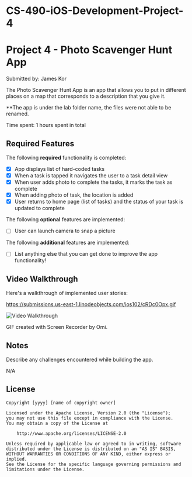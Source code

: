 # CS-490-iOS-Development-Project-4
# Project 4 - Photo Scavenger Hunt App

Submitted by: James Kor

The Photo Scavenger Hunt App is an app that allows you to put in different places on a map that corresponds to a description that you give it.

**The app is under the lab folder name, the files were not able to be renamed.

Time spent: 1 hours spent in total

## Required Features

The following **required** functionality is completed:

- [X] App displays list of hard-coded tasks
- [X] When a task is tapped it navigates the user to a task detail view
- [X] When user adds photo to complete the tasks, it marks the task as complete
- [X] When adding photo of task, the location is added
- [X] User returns to home page (list of tasks) and the status of your task is updated to complete
 
The following **optional** features are implemented:

- [ ] User can launch camera to snap a picture	

The following **additional** features are implemented:

- [ ] List anything else that you can get done to improve the app functionality!

## Video Walkthrough

Here's a walkthrough of implemented user stories:

https://submissions.us-east-1.linodeobjects.com/ios102/cRDc0Opx.gif

<img src='https://submissions.us-east-1.linodeobjects.com/ios102/cRDc0Opx.gif' title='Video Walkthrough' width='' alt='Video Walkthrough' />

<!-- Replace this with whatever GIF tool you used! -->
GIF created with Screen Recorder by Omi. 
<!-- Recommended tools:
[Kap](https://getkap.co/) for macOS
[ScreenToGif](https://www.screentogif.com/) for Windows
[peek](https://github.com/phw/peek) for Linux. -->

## Notes

Describe any challenges encountered while building the app.

N/A

## License

    Copyright [yyyy] [name of copyright owner]

    Licensed under the Apache License, Version 2.0 (the "License");
    you may not use this file except in compliance with the License.
    You may obtain a copy of the License at

        http://www.apache.org/licenses/LICENSE-2.0

    Unless required by applicable law or agreed to in writing, software
    distributed under the License is distributed on an "AS IS" BASIS,
    WITHOUT WARRANTIES OR CONDITIONS OF ANY KIND, either express or implied.
    See the License for the specific language governing permissions and
    limitations under the License.
